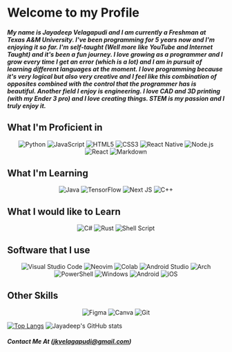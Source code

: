 # Welcome to my Profile

##### My name is Jayadeep Velagapudi and I am currently a Freshman at Texas A&M University. I've been programming for 5 years now and I'm enjoying it so far. I'm self-taught (Well more like YouTube and Internet Taught) and it's been a fun journey. I love growing as a programmer and I grow every time I get an error (which is a lot) and I am in pursuit of learning different languages at the moment. I love programming because it's very logical but also very creative and I feel like this combination of opposites combined with the control that the programmer has is beautiful. Another field I enjoy is engineering. I love CAD and 3D printing (with my Ender 3 pro) and I love creating things. STEM is my passion and I truly enjoy it.

## What I'm Proficient in

<div align="center">
  
  ![Python](https://img.shields.io/badge/Python-3776AB?style=for-the-badge&logo=python&logoColor=yellow)
  ![JavaScript](https://img.shields.io/badge/JavaScript-F7DF1E?style=for-the-badge&logo=javascript&logoColor=black)
  ![HTML5](https://img.shields.io/badge/HTML5-E34F26?style=for-the-badge&logo=html5&logoColor=white)
  ![CSS3](https://img.shields.io/badge/CSS3-1572B6?style=for-the-badge&logo=css3&logoColor=white)
  ![React Native](https://img.shields.io/badge/React_Native-20232A?style=for-the-badge&logo=react&logoColor=61DAFB)
  ![Node.js](https://img.shields.io/badge/Node.js-43853D?style=for-the-badge&logo=node.js&logoColor=white)
  ![React](https://img.shields.io/badge/React-20232A?style=for-the-badge&logo=react&logoColor=61DAFB)
  ![Markdown](https://img.shields.io/badge/Markdown-000000?style=for-the-badge&logo=markdown&logoColor=white)
  
</div>

## What I'm Learning

<div align="center">
  
  ![Java](https://img.shields.io/badge/Java-ED8B00?style=for-the-badge&logo=openjdk&logoColor=white)
  ![TensorFlow](https://img.shields.io/badge/TensorFlow-FF6F00?style=for-the-badge&logo=tensorflow&logoColor=white)
  ![Next JS](https://img.shields.io/badge/Next-black?style=for-the-badge&logo=next.js&logoColor=white)
  ![C++](https://img.shields.io/badge/C%2B%2B-00599C?style=for-the-badge&logo=c%2B%2B&logoColor=white)
  
</div>

## What I would like to Learn

<div align="center">
  
  ![C#](https://img.shields.io/badge/C%23-239120?style=for-the-badge&logo=c-sharp&logoColor=white)
  ![Rust](https://img.shields.io/badge/Rust-000000?style=for-the-badge&logo=rust&logoColor=white)
  ![Shell Script](https://img.shields.io/badge/Shell_Script-121011?style=for-the-badge&logo=gnu-bash&logoColor=white)
  
</div>

## Software that I use

<div align="center">
  
  ![Visual Studio Code](https://img.shields.io/badge/Visual_Studio_Code-0078D4?style=for-the-badge&logo=visual%20studio%20code&logoColor=white)
  ![Neovim](https://img.shields.io/badge/NeoVim-%2357A143.svg?&style=for-the-badge&logo=neovim&logoColor=white)
  ![Colab](https://img.shields.io/badge/Colab-F9AB00?style=for-the-badge&logo=googlecolab&color=525252)
  ![Android Studio](https://img.shields.io/badge/Android_Studio-3DDC84?style=for-the-badge&logo=android-studio&logoColor=white)
  ![Arch](https://img.shields.io/badge/Arch%20Linux-1793D1?logo=arch-linux&logoColor=fff&style=for-the-badge)
  ![PowerShell](https://img.shields.io/badge/powershell-5391FE?style=for-the-badge&logo=powershell&logoColor=white)
  ![Windows](https://img.shields.io/badge/Windows-0078D6?style=for-the-badge&logo=windows&logoColor=white)
  ![Android](https://img.shields.io/badge/Android-3DDC84?style=for-the-badge&logo=android&logoColor=white)
  ![iOS](https://img.shields.io/badge/iOS-000000?style=for-the-badge&logo=ios&logoColor=white)
  
</div>

## Other Skills

<div align="center">
  
  ![Figma](https://img.shields.io/badge/Figma-F24E1E?style=for-the-badge&logo=figma&logoColor=white)
  ![Canva](https://img.shields.io/badge/Canva-%2300C4CC.svg?&style=for-the-badge&logo=Canva&logoColor=white)
  ![Git](https://img.shields.io/badge/Git-F05032?style=for-the-badge&logo=git&logoColor=white)
  
</div>

[![Top Langs](https://github-readme-stats.vercel.app/api/top-langs/?username=jkvelagapudi&theme=react&layout=donut)](https://github.com/jkvelagapudi/github-readme-stats)
![Jayadeep's GitHub stats](https://github-readme-stats.vercel.app/api?username=jkvelagapudi&theme=react&show_icons=true)

##### Contact Me At (jkvelagapudi@gmail.com)
